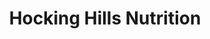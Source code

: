 ---
title: "Hocking Hills Nutrition"
url: /logan/hocking-hills-nutrition/
shop: nutrition supplements
---